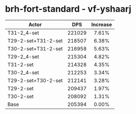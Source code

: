 # brh-fort-standard - vf-yshaarj
| Actor | DPS | Increase |
|---|:---:|:---:|
|T31-2_4-set|221029|7.61%|
|T29-2-set+T31-2-set|218507|6.38%|
|T30-2-set+T31-2-set|216958|5.63%|
|T29-2_4-set|215304|4.82%|
|T31-2-set|214328|4.35%|
|T30-2_4-set|212253|3.34%|
|T29-2-set+T30-2-set|212141|3.28%|
|T29-2-set|209437|1.97%|
|T30-2-set|208092|1.31%|
|Base|205394|0.00%|
